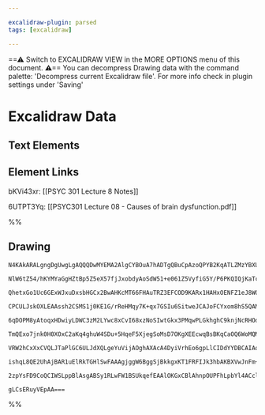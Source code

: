 ```yaml
---

excalidraw-plugin: parsed
tags: [excalidraw]

---
```

==⚠  Switch to EXCALIDRAW VIEW in the MORE OPTIONS menu of this document. ⚠== You can decompress Drawing data with the command palette: 'Decompress current Excalidraw file'. For more info check in plugin settings under 'Saving'


# Excalidraw Data
## Text Elements
## Element Links
bKVi43xr: [[PSYC 301 Lecture 8 Notes]]

6UTPT3Yq: [[PSYC301 Lecture 08 - Causes of brain dysfunction.pdf]]

%%
## Drawing
```compressed-json
N4KAkARALgngDgUwgLgAQQQDwMYEMA2AlgCYBOuA7hADTgQBuCpAzoQPYB2KqATLZMzYBXUtiRoIACyhQ4zZAHoFAc0JRJQgEYA6bGwC2CgF7N6hbEcK4OCtptbErHALRY8RMpWdx8Q1TdIEfARcZgRmBShcZQUebQBWbR4aOiCEfQQOKGZuAG1wMFAwYogSbghNAGkANUIAFgBmTFIU4shYRHL0zQRiYlxNYNaSzG5nBrqATiTJhviARgAOAAYA

NlW6tZ54/hKYMYaGgHZtBp5Z5eX57fjJxobdyAoSdW51+e061Z5VyfiG5Y/P6PKQIQjKaTceKLD7LTY3SZHTbHI4g6zKIZoZYg5hQUhsADWCAAwmx8GwWhI8dZmHBcIEssNIJpcNgCcp8UIOMRSeTKehqRxafTMlAmRAAGaEfD4ADKsEx6EkrI0gXFuPxRIA6i9JNx5ji8YSEPKYIqIIIPOLORCOOEcmgDQVIGw6dg1PtHZcQZzuXbmA7UBwhDKc

QhetxGo1Uc6GExWJxuDxsbHGCx2BwAHKcMT66FHAuTRZ3EFCOD9KARx1HAHxOENFZ1eJ8WOEZgAETSleI3AlBDCII5wjgAEliIHcgBdEGaYTcgCiwQyWQn09jRA4BPKuVyAAVZQBNYmoAHzVAAGQQ2CgIgQqEWqGzleYk8n4vJbKrqD7+AHseY7jiKg+RtGATqgfMzprm0EDYEIuIGO2uBRNwRQwfoxC7vicioc6JTwQgADy9gkE4nZ9iG2S9v2C

CPCULJskOXLEAAssh2CSMS1j0KE1G/rReHMqy7K+qx7GSIu6SitweJCAJoFCYxom8hS5QAMQSppTL0cJTHcoRboem8KYKRUFLEEwbFQBxknLmKaCyfJoFmaQFmkCp/IQBpWl0cy5lMAZrJGVivmStKmS4BktSsIMQE/mEeEAL7OolIKENyWDlLgywQAUqUFGhkBlBIqwAKoACq7uVDQHgAjuKHRARg+g9H0AxDCCoxegk3yTBs8RHMshyrDCMYwZ

6qDOPM8yAtoqxHDwiyLDWC3zM2LYwc8xCvI68xzNoSIwtGkx3PMqwPLGkhghC9knjNcRHOdy2LDw2xIudaIcBiQEmSUGrGh55SCsKDJijOunKWSqlUuQQp0qD4pSjKprmsqHG3uqRrarq+qGpqJoKk1lplD6wi2vauOxq6QWwPq3qxqJ/qBsGob/uGPZoEttyTCCaYJlwXobSUfMZtmHC5o6kw8A2PBna9pblshX7zDWyx1nUdQq3UyZpR2XZfvF

TmQExo7jnk0H0XOxC2aKq4ghuW4SDu+5HqeF5XjegSoMsD7OKgXEEcwqBsBKqCaOQ6WoMQMDMBKXLXhm2jlhKr7vmwn4c9+NE4oBeR4eBbSQW0FuQHBCH6EhKFoIVkAYVhrqBjXkAEcRDhkQgFH4FRaCG6FDEiVbVkcVxHA8YGveCRUEOD+JNuMg5pByX30/MYDEjeRK2mKQPzGBe6tNoKsv0wbOrmWbPS7SQvS+T6fblr+gG9by5bl78F3uhUjE

VRW2hCxXxCVQLJTaPlGC6ULJdXQLgeYuVijAOghAXAcA4DyiVrhEo6gpLlCIDdYYDBCAIAoAAIRXtyB+XlNKUM3rsWCIhQYjkrPoeU+NyFqXmAgdh7C8FwVIPQxhJClJW3IcDeG0kaE8L4ekAAYtKOUhNyjEx7OIuhooGHpGYcaHU209RoCFrQ3hqjGEaKJCjImZISYFH0ZI/QAAlMmkgmaUxKBIwx6Q34H1QDNX6VjXH6CkZwKAUjIrSgmjsSxL

ishqL8QE2UhAjBAR1uElRkTGHlSwFAAAgjggW6BggSjBkkgxKT1FRFIJk3hbAKBXVwJnFm+BlFFKgFE+c3IMkVKqSETOiD2ncOSU0xhbT8QUHKvAJqok8EAXxDKAAGnmRYSR4gLCLM2DYawGirBoZMsk+ADxjHunEPqBY1p1EWKsxYF0ShGDYAYdBwsCByW4MsbQMJ5jLLyg06xdjmKOIkOMmhHISCxPiUmbxALiDygQHAKE/zSAkBYmwCyLT2oG

2zpYsFD9CoQCIWSLppBlAsgABSy1RLwFW1BSUkqefEAAlOKGxCBlAhnpOUPFhLpbYl4ACcl7LyVUtpe8wpoNjFETgFADMzMQz1MsRKcgGR6UZVhV9W5kAIqxUzo5EE2AiBQuvkbCAHBIpAQ1VTIQUANxGsXggAVJQ7AACsPbMFlAauA8LEUGrVQApyiCE6MHKtc/AyroCjIUWkBOiZNXwSgAYEZnQ0B1PtunIkmcJ4wXwKETJPqEB+rJNwOpeVwC

gLCsERuyVEpAA===
```
%%